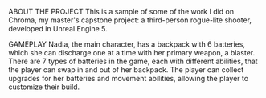 ABOUT THE PROJECT
This is a sample of some of the work I did on Chroma, my master's capstone project: a third-person rogue-lite shooter, developed in Unreal Engine 5. 

GAMEPLAY
Nadia, the main character, has a backpack with 6 batteries, which she can discharge one at a time with her primary weapon, a blaster. There are 7 types of batteries in the game, each with different abilities, that the player can swap in and out of her backpack. The player can collect upgrades for her batteries and movement abilities, allowing the player to customize their build.
